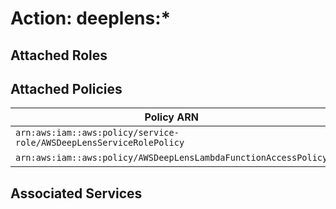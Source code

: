 # Action: deeplens:*

## Attached Roles

## Attached Policies

| Policy ARN | Policy Name |
|------------|-------------|
| `arn:aws:iam::aws:policy/service-role/AWSDeepLensServiceRolePolicy` | [AWSDeepLensServiceRolePolicy](../policies.md#awsdeeplensservicerolepolicy) |
| `arn:aws:iam::aws:policy/AWSDeepLensLambdaFunctionAccessPolicy` | [AWSDeepLensLambdaFunctionAccessPolicy](../policies.md#awsdeeplenslambdafunctionaccesspolicy) |

## Associated Services


